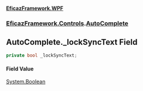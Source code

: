 #### [EficazFramework.WPF](EficazFrameworkWPF.md 'EficazFramework WPF')
### [EficazFramework.Controls](EficazFrameworkWPF.md#EficazFramework.Controls 'EficazFramework.Controls').[AutoComplete](EficazFramework.Controls/AutoComplete.md 'EficazFramework.Controls.AutoComplete')

## AutoComplete._lockSyncText Field

```csharp
private bool _lockSyncText;
```

#### Field Value
[System.Boolean](https://docs.microsoft.com/en-us/dotnet/api/System.Boolean 'System.Boolean')